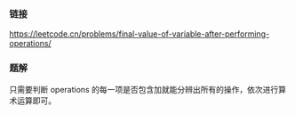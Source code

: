 ### 链接
https://leetcode.cn/problems/final-value-of-variable-after-performing-operations/

### 题解
只需要判断 operations 的每一项是否包含加就能分辨出所有的操作，依次进行算术运算即可。
